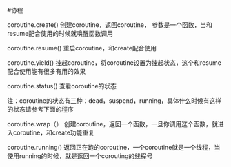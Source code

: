 #协程

coroutine.create() 创建coroutine，返回coroutine， 参数是一个函数，当和resume配合使用的时候就唤醒函数调用

coroutine.resume() 重启coroutine，和create配合使用

coroutine.yield() 挂起coroutine，将coroutine设置为挂起状态，这个和resume配合使用能有很多有用的效果

coroutine.status() 查看coroutine的状态

注：coroutine的状态有三种：dead，suspend，running，具体什么时候有这样的状态请参考下面的程序

coroutine.wrap（） 创建coroutine，返回一个函数，一旦你调用这个函数，就进入coroutine，和create功能重复

coroutine.running() 返回正在跑的coroutine，一个coroutine就是一个线程，当使用running的时候，就是返回一个corouting的线程号
